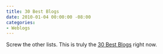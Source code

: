 ```yaml
---
title: 30 Best Blogs
date: 2010-01-04 00:00:00 -08:00
categories:
- Weblogs
---
```


<p>Screw the other lists. This is truly the <a href="http://www.fimoculous.com/archive/post-6647.cfm">30 Best Blogs</a> right now.</p>
